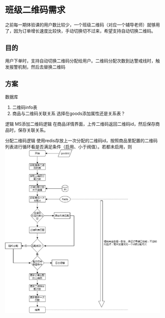 # 班级二维码需求

之前每一期体验课的用户数比较少，一个班级二维码（对应一个辅导老师）就够用了，因为订单增长速度比较快，手动切换切不过来，希望支持自动切换二维码。

## 目的
用户下单时，支持自动切换二维码分配给用户。二维码分配次数到达警戒线时，触发报警机制，然后去替换二维码

## 方案

数据库
1. 二维码info表
2. 商品与二维码关联关系
    选择在goods添加属性还是关系表？

逻辑
MS添加二维码逻辑
在商品详情界面，上传二维码返回二维码id，然后保存商品时，保存关联关系。

分配二维码逻辑
使用redis存放上一次分配的二维码id，按照商品里配置的二维码列表进行循环看是否满足条件（启用、小于阀值）。若都未启用，则
![title](https://raw.githubusercontent.com/pallcard/noteImg/master/noteImg/2020/03/23/1584929642080-1584929642195.png)


